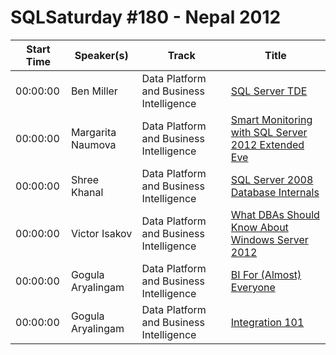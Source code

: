 # SQLSaturday #180 - Nepal 2012
Start Time|Speaker(s)|Track|Title
---|---|---|---
00:00:00|Ben Miller|Data Platform and Business Intelligence|[SQL Server TDE](10233.md)
00:00:00|Margarita Naumova|Data Platform and Business Intelligence|[Smart Monitoring with SQL Server 2012 Extended Eve](19361.md)
00:00:00|Shree Khanal|Data Platform and Business Intelligence|[SQL Server 2008 Database Internals](24423.md)
00:00:00|Victor Isakov |Data Platform and Business Intelligence|[What DBAs Should Know About Windows Server 2012](27444.md)
00:00:00|Gogula Aryalingam|Data Platform and Business Intelligence|[BI For (Almost) Everyone](34641.md)
00:00:00|Gogula Aryalingam|Data Platform and Business Intelligence|[Integration 101](34642.md)
